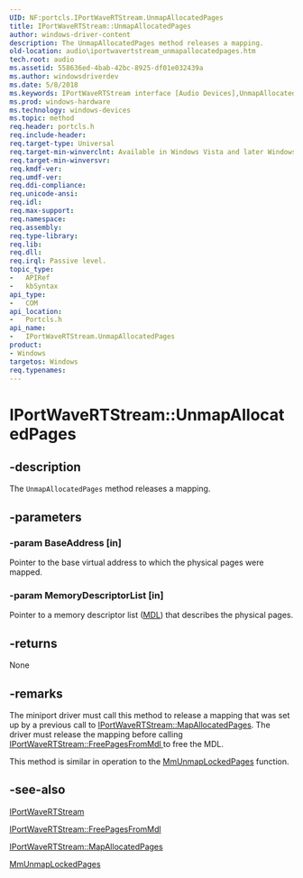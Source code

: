 ```yaml
---
UID: NF:portcls.IPortWaveRTStream.UnmapAllocatedPages
title: IPortWaveRTStream::UnmapAllocatedPages
author: windows-driver-content
description: The UnmapAllocatedPages method releases a mapping.
old-location: audio\iportwavertstream_unmapallocatedpages.htm
tech.root: audio
ms.assetid: 558636ed-4bab-42bc-8925-df01e032439a
ms.author: windowsdriverdev
ms.date: 5/8/2018
ms.keywords: IPortWaveRTStream interface [Audio Devices],UnmapAllocatedPages method, IPortWaveRTStream.UnmapAllocatedPages, IPortWaveRTStream::UnmapAllocatedPages, UnmapAllocatedPages, UnmapAllocatedPages method [Audio Devices], UnmapAllocatedPages method [Audio Devices],IPortWaveRTStream interface, audio.iportwavertstream_unmapallocatedpages, audmp-routines_2d402b1b-6951-48db-89bb-81f3cc7e0076.xml, portcls/IPortWaveRTStream::UnmapAllocatedPages
ms.prod: windows-hardware
ms.technology: windows-devices
ms.topic: method
req.header: portcls.h
req.include-header: 
req.target-type: Universal
req.target-min-winverclnt: Available in Windows Vista and later Windows operating systems.
req.target-min-winversvr: 
req.kmdf-ver: 
req.umdf-ver: 
req.ddi-compliance: 
req.unicode-ansi: 
req.idl: 
req.max-support: 
req.namespace: 
req.assembly: 
req.type-library: 
req.lib: 
req.dll: 
req.irql: Passive level.
topic_type:
-	APIRef
-	kbSyntax
api_type:
-	COM
api_location:
-	Portcls.h
api_name:
-	IPortWaveRTStream.UnmapAllocatedPages
product:
- Windows
targetos: Windows
req.typenames: 
---
```


# IPortWaveRTStream::UnmapAllocatedPages


## -description


The <code>UnmapAllocatedPages</code> method releases a mapping.


## -parameters




### -param BaseAddress [in]

Pointer to the base virtual address to which the physical pages were mapped.


### -param MemoryDescriptorList [in]

Pointer to a memory descriptor list (<a href="https://msdn.microsoft.com/library/windows/hardware/ff554414">MDL</a>) that describes the physical pages.


## -returns



None




## -remarks



The miniport driver must call this method to release a mapping that was set up by a previous call to <a href="https://msdn.microsoft.com/library/windows/hardware/ff536932">IPortWaveRTStream::MapAllocatedPages</a>. The driver must release the mapping before calling <a href="https://msdn.microsoft.com/8839c0ab-08c5-4cc7-a526-aa1ebe2fde15">IPortWaveRTStream::FreePagesFromMdl </a> to free the MDL.

This method is similar in operation to the <a href="https://msdn.microsoft.com/library/windows/hardware/ff556391">MmUnmapLockedPages</a> function. 




## -see-also




<a href="https://msdn.microsoft.com/library/windows/hardware/ff536922">IPortWaveRTStream</a>



<a href="https://msdn.microsoft.com/library/windows/hardware/ff536926">IPortWaveRTStream::FreePagesFromMdl</a>



<a href="https://msdn.microsoft.com/library/windows/hardware/ff536932">IPortWaveRTStream::MapAllocatedPages</a>



<a href="https://msdn.microsoft.com/library/windows/hardware/ff556391">MmUnmapLockedPages</a>
 

 

